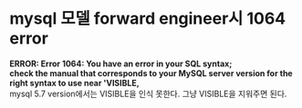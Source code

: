 # mysql 모델 forward engineer시 1064 error   

**ERROR: Error 1064: You have an error in your SQL syntax;**   
**check the manual that corresponds to your MySQL server version for the right syntax to use near 'VISIBLE,**    
mysql 5.7 version에서는 VISIBLE을 인식 못한다. 그냥 VISIBLE을 지워주면 된다.
